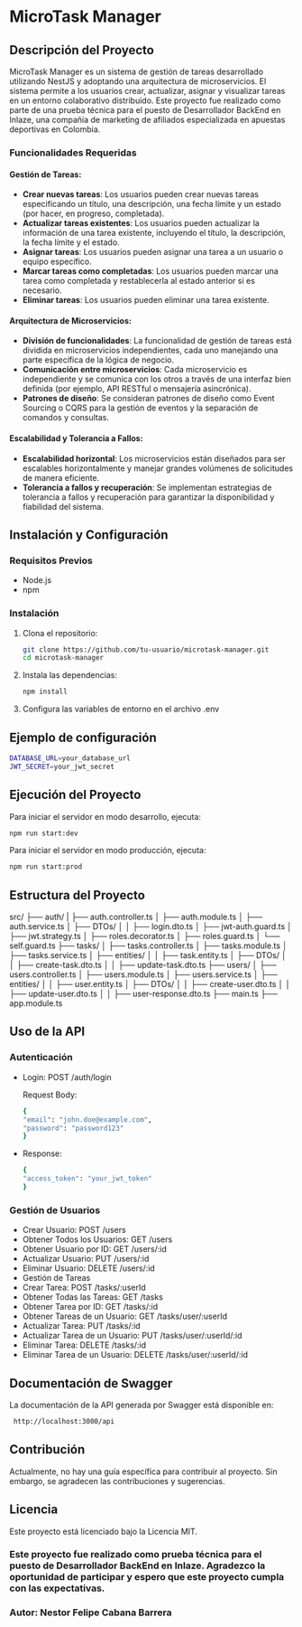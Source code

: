 # MicroTask Manager

## Descripción del Proyecto

MicroTask Manager es un sistema de gestión de tareas desarrollado utilizando NestJS y adoptando una arquitectura de microservicios. El sistema permite a los usuarios crear, actualizar, asignar y visualizar tareas en un entorno colaborativo distribuido. Este proyecto fue realizado como parte de una prueba técnica para el puesto de Desarrollador BackEnd en Inlaze, una compañía de marketing de afiliados especializada en apuestas deportivas en Colombia.

### Funcionalidades Requeridas

#### Gestión de Tareas:

- **Crear nuevas tareas**: Los usuarios pueden crear nuevas tareas especificando un título, una descripción, una fecha límite y un estado (por hacer, en progreso, completada).
- **Actualizar tareas existentes**: Los usuarios pueden actualizar la información de una tarea existente, incluyendo el título, la descripción, la fecha límite y el estado.
- **Asignar tareas**: Los usuarios pueden asignar una tarea a un usuario o equipo específico.
- **Marcar tareas como completadas**: Los usuarios pueden marcar una tarea como completada y restablecerla al estado anterior si es necesario.
- **Eliminar tareas**: Los usuarios pueden eliminar una tarea existente.

#### Arquitectura de Microservicios:

- **División de funcionalidades**: La funcionalidad de gestión de tareas está dividida en microservicios independientes, cada uno manejando una parte específica de la lógica de negocio.
- **Comunicación entre microservicios**: Cada microservicio es independiente y se comunica con los otros a través de una interfaz bien definida (por ejemplo, API RESTful o mensajería asincrónica).
- **Patrones de diseño**: Se consideran patrones de diseño como Event Sourcing o CQRS para la gestión de eventos y la separación de comandos y consultas.

#### Escalabilidad y Tolerancia a Fallos:

- **Escalabilidad horizontal**: Los microservicios están diseñados para ser escalables horizontalmente y manejar grandes volúmenes de solicitudes de manera eficiente.
- **Tolerancia a fallos y recuperación**: Se implementan estrategias de tolerancia a fallos y recuperación para garantizar la disponibilidad y fiabilidad del sistema.

## Instalación y Configuración

### Requisitos Previos

- Node.js
- npm

### Instalación

1. Clona el repositorio:

   ```bash
   git clone https://github.com/tu-usuario/microtask-manager.git
   cd microtask-manager
   ```

2. Instala las dependencias:

   ```bash
   npm install
   ```

3. Configura las variables de entorno en el archivo .env

## Ejemplo de configuración

```bash
DATABASE_URL=your_database_url
JWT_SECRET=your_jwt_secret
```

## Ejecución del Proyecto

Para iniciar el servidor en modo desarrollo, ejecuta:

```bash
npm run start:dev
```

Para iniciar el servidor en modo producción, ejecuta:

```bash
npm run start:prod
```

## Estructura del Proyecto

src/
├── auth/
| ├── auth.controller.ts
│ ├── auth.module.ts
│ ├── auth.service.ts
│ ├── DTOs/
│ │ ├── login.dto.ts
│ ├── jwt-auth.guard.ts
│ ├── jwt.strategy.ts
│ ├── roles.decorator.ts
│ ├── roles.guard.ts
│ └── self.guard.ts
├── tasks/
│ ├── tasks.controller.ts
│ ├── tasks.module.ts
│ ├── tasks.service.ts
│ ├── entities/
│ │ ├── task.entity.ts
│ ├── DTOs/
│ │ ├── create-task.dto.ts
│ │ ├── update-task.dto.ts
├── users/
│ ├── users.controller.ts
│ ├── users.module.ts
│ ├── users.service.ts
│ ├── entities/
│ │ ├── user.entity.ts
│ ├── DTOs/
│ │ ├── create-user.dto.ts
│ │ ├── update-user.dto.ts
│ │ ├── user-response.dto.ts
├── main.ts
├── app.module.ts

## Uso de la API

### Autenticación

- Login: POST /auth/login

  Request Body:

  ```bash
  {
  "email": "john.doe@example.com",
  "password": "password123"
  }
  ```

* Response:

  ```bash
  {
  "access_token": "your_jwt_token"
  }
  ```

### Gestión de Usuarios

- Crear Usuario: POST /users
- Obtener Todos los Usuarios: GET /users
- Obtener Usuario por ID: GET /users/:id
- Actualizar Usuario: PUT /users/:id
- Eliminar Usuario: DELETE /users/:id
- Gestión de Tareas
- Crear Tarea: POST /tasks/:userId
- Obtener Todas las Tareas: GET /tasks
- Obtener Tarea por ID: GET /tasks/:id
- Obtener Tareas de un Usuario: GET /tasks/user/:userId
- Actualizar Tarea: PUT /tasks/:id
- Actualizar Tarea de un Usuario: PUT /tasks/user/:userId/:id
- Eliminar Tarea: DELETE /tasks/:id
- Eliminar Tarea de un Usuario: DELETE /tasks/user/:userId/:id

## Documentación de Swagger

La documentación de la API generada por Swagger está disponible en:

```bash
 http://localhost:3000/api
```

## Contribución

Actualmente, no hay una guía específica para contribuir al proyecto. Sin embargo, se agradecen las contribuciones y sugerencias.

## Licencia

Este proyecto está licenciado bajo la Licencia MIT.

### Este proyecto fue realizado como prueba técnica para el puesto de Desarrollador BackEnd en Inlaze. Agradezco la oportunidad de participar y espero que este proyecto cumpla con las expectativas.

### Autor: Nestor Felipe Cabana Barrera
